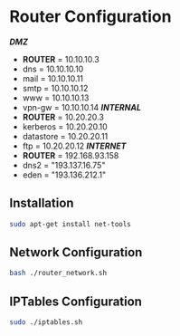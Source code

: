 # Router Configuration
***DMZ***
- **ROUTER** = 10.10.10.3
- dns = 10.10.10.10
- mail = 10.10.10.11
- smtp = 10.10.10.12
- www = 10.10.10.13
- vpn-gw = 10.10.10.14
***INTERNAL***
- **ROUTER** = 10.20.20.3
- kerberos = 10.20.20.10
- datastore = 10.20.20.11
- ftp = 10.20.20.12
***INTERNET***
- **ROUTER** = 192.168.93.158
- dns2 = "193.137.16.75"
- eden = "193.136.212.1"
## Installation
```sh
sudo apt-get install net-tools
```
## Network Configuration
```sh
bash ./router_network.sh
```
## IPTables Configuration
```sh
sudo ./iptables.sh
```
